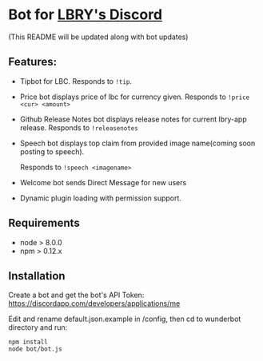 # Bot for [LBRY's Discord](https://discord.gg/tgnNHf5)
(This README will be updated along with bot updates)

## Features:

- Tipbot for LBC. Responds to `!tip`.       
- Price bot displays price of lbc for currency given. Responds to `!price <cur> <amount>` 
- Github Release Notes bot displays release notes for current lbry-app release. Responds to `!releasenotes`
- Speech bot displays top claim from provided image name(coming soon posting to speech).

     Responds to `!speech <imagename>`
        
- Welcome bot sends Direct Message for new users
- Dynamic plugin loading with permission support.



## Requirements

- node > 8.0.0
- npm > 0.12.x


## Installation

Create a bot and get the bot's API Token: https://discordapp.com/developers/applications/me

Edit and rename default.json.example in /config, then cd to wunderbot directory and run:

```
npm install
node bot/bot.js
```
